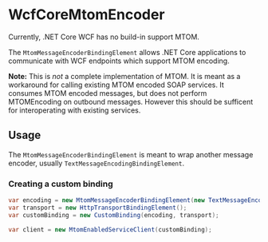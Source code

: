 # WcfCoreMtomEncoder

Currently, .NET Core WCF has no build-in support MTOM.

The `MtomMessageEncoderBindingElement` allows .NET Core applications to communicate with WCF endpoints which support MTOM encoding. 

**Note:** This is _not_ a complete implementation of MTOM. It is meant as a workaround for calling existing MTOM encoded SOAP services. It consumes MTOM encoded messages, but does not perform MTOMEncoding on outbound messages. However this should be sufficent for interoperating with existing services.

## Usage

The `MtomMessageEncoderBindingElement` is meant to wrap another message encoder, usually `TextMessageEncodingBindingElement`.

### Creating a custom binding

```csharp
var encoding = new MtomMessageEncoderBindingElement(new TextMessageEncodingBindingElement());
var transport = new HttpTransportBindingElement();
var customBinding = new CustomBinding(encoding, transport);

var client = new MtomEnabledServiceClient(customBinding);
```
